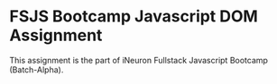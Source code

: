 # FSJS Bootcamp Javascript DOM Assignment
This assignment is the part of iNeuron Fullstack Javascript Bootcamp (Batch-Alpha).